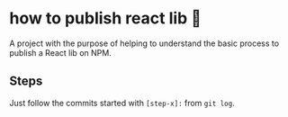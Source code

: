# how to publish react lib 🚀

A project with the purpose of helping to understand the basic process to publish a React lib on NPM.

## Steps

Just follow the commits started with `[step-x]:` from `git log`.
